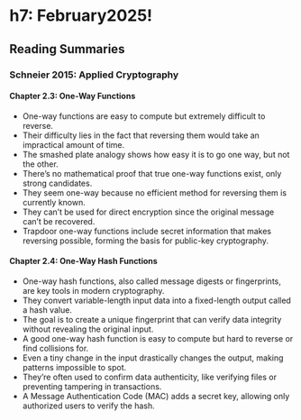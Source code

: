 # h7: February2025!

## Reading Summaries

### Schneier 2015: Applied Cryptography

#### Chapter 2.3: One-Way Functions

- One-way functions are easy to compute but extremely difficult to reverse.
- Their difficulty lies in the fact that reversing them would take an impractical amount of time.
- The smashed plate analogy shows how easy it is to go one way, but not the other.
- There’s no mathematical proof that true one-way functions exist, only strong candidates.
- They seem one-way because no efficient method for reversing them is currently known.
- They can’t be used for direct encryption since the original message can’t be recovered.
- Trapdoor one-way functions include secret information that makes reversing possible, forming the basis for public-key cryptography.

#### Chapter 2.4: One-Way Hash Functions

- One-way hash functions, also called message digests or fingerprints, are key tools in modern cryptography.
- They convert variable-length input data into a fixed-length output called a hash value.
- The goal is to create a unique fingerprint that can verify data integrity without revealing the original input.
- A good one-way hash function is easy to compute but hard to reverse or find collisions for.
- Even a tiny change in the input drastically changes the output, making patterns impossible to spot.
- They’re often used to confirm data authenticity, like verifying files or preventing tampering in transactions.
- A Message Authentication Code (MAC) adds a secret key, allowing only authorized users to verify the hash.

